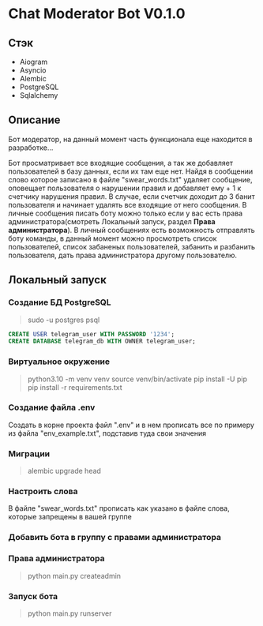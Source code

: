 # Chat Moderator Bot V0.1.0

## Стэк

- Aiogram
- Asyncio
- Alembic
- PostgreSQL
- Sqlalchemy

## Описание

Бот модератор, на данный момент часть функционала еще находится в разработке...

Бот просматривает все входящие сообщения, а так же добавляет пользователей в базу данных, если их там еще нет. Найдя в сообщении слово которое записано в файле "swear_words.txt" удаляет сообщение, оповещает пользователя о нарушении правил и добавляет ему + 1 к счетчику нарушения правил. В случае, если счетчик доходит до 3 банит пользователя и начинает удалять все входящие от него сообщения. В личные сообщения писать боту можно только если у вас есть права администратора(смотреть Локальный запуск, раздел **Права администратора**). В личный сообщениях есть возможность отправлять боту команды, в данный момент можно просмотреть список пользователей, список забаненых пользователей, забанить и разбанить пользователя, дать права администратора другому пользователю.

## Локальный запуск

### Создание БД PostgreSQL

> sudo -u postgres psql

``` sql
CREATE USER telegram_user WITH PASSWORD '1234';
CREATE DATABASE telegram_db WITH OWNER telegram_user;
```

### Виртуальное окружение
> python3.10 -m venv venv
> source venv/bin/activate
> pip install -U pip
> pip install -r requirements.txt

### Создание файла .env

Создать в корне проекта файл ".env" и в нем прописать все по примеру из файла "env_example.txt", 
подставив туда свои значения

### Миграции

> alembic upgrade head

### Настроить слова

В файле "swear_words.txt" прописать как указано в файле
слова, которые запрещены в вашей группе

### Добавить бота в группу с правами администратора

### Права администратора
> python main.py createadmin

### Запуск бота
> python main.py runserver